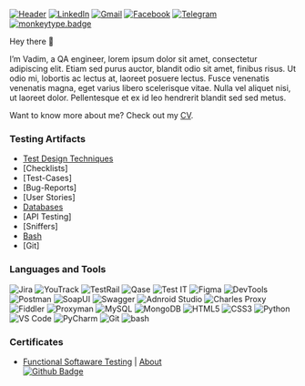 [![Header](https://github.com/blackbirdbbye/allinone/blob/main/assets/banner.png)](mailto:slvdmsv@gmail.com)
[![LinkedIn](https://img.shields.io/badge/-LinkedIn-090909?style=flat&logo=linkedin&logoColor=0a66c2)](https://www.linkedin.com/in/alexeyshpavda)
[![Gmail](https://img.shields.io/badge/-Gmail-090909?style=flat&logo=Gmail&logoColor=ea4335)](mailto:slvdmsv@gmail.com)
[![Facebook](https://img.shields.io/badge/-Facebook-090909?style=flat&logo=Facebook&logoColor=1877f2)](https://www.facebook.com/alexeyshpavda)
[![Telegram](https://img.shields.io/badge/-Telegram-090909?style=flat&logo=telegram&logoColor=3390ec)](https://t.me/the_cybermania)<br>
[![monkeytype.badge]][monkeytype]

Hey there 👋

I’m Vadim, a QA engineer, lorem ipsum dolor sit amet, consectetur adipiscing elit. Etiam sed purus auctor, blandit odio sit amet, finibus risus. Ut odio mi, lobortis ac lectus at, laoreet posuere lectus. Fusce venenatis venenatis magna, eget varius libero scelerisque vitae. Nulla vel aliquet nisi, ut laoreet dolor. Pellentesque et ex id leo hendrerit blandit sed sed metus.

Want to know more about me? Check out my [CV]().

### Testing Artifacts
- [Test Design Techniques]()
- [Checklists]
- [Test-Cases]
- [Bug-Reports]
- [User Stories]
- [Databases]()
- [API Testing]
- [Sniffers]
- [Bash]()
- [Git]


### Languages and Tools
![Jira](https://img.shields.io/badge/-Jira-090909?style=flat-square&logo=jira)
![YouTrack](https://img.shields.io/badge/-YouTrack-090909?style=flat-square&logo=youtrack&logoColor=E9D54D)
![TestRail](https://img.shields.io/badge/-TestRail-090909?style=flat-square&logo=TestRail)
![Qase](https://img.shields.io/badge/-Qase-090909?style=flat-square&logo=qase&logoColor=F8C52C)
![Test IT](https://img.shields.io/badge/-TestIT-090909?style=flat-square&logo=testit&logoColor=F88C00)
![Figma](https://img.shields.io/badge/-Figma-090909?style=flat-square&logo=figma)
![DevTools](https://img.shields.io/badge/-DevTools-090909?style=flat-square&logo=)
![Postman](https://img.shields.io/badge/-Postman-090909?style=flat-square&logo=postman)
![SoapUI](https://img.shields.io/badge/-SoapUI-090909?style=flat-square&logo=SoapUI)
![Swagger](https://img.shields.io/badge/-Swagger-090909?style=flat-square&logo=swagger)
![Adnroid Studio](https://img.shields.io/badge/-AndroidStudio-090909?style=flat-square&logo=androidstudio)
![Charles Proxy](https://img.shields.io/badge/-CharlesProxy-090909?style=flat-square&logo=CharlesProxy)
![Fiddler](https://img.shields.io/badge/-Fiddler-090909?style=flat-square&logo=fiddler)
![Proxyman](https://img.shields.io/badge/-Proxyman-090909?style=flat-square&logo=Proxyman)
![MySQL](https://img.shields.io/badge/-MySQL-090909?style=flat-square&logo=mysql)
![MongoDB](https://img.shields.io/badge/-MongoDB-090909?style=flat-square&logo=MongoDB)
![HTML5](https://img.shields.io/badge/-HTML5-090909?style=flat-square&logo=html5)
![CSS3](https://img.shields.io/badge/-CSS3-090909?style=flat-square&logo=css3)
![Python](https://img.shields.io/badge/-Python-090909?style=flat-square&logo=python)
![VS Code](https://img.shields.io/badge/-VSCode-090909?style=flat-square&logo=visualstudiocode&logoColor=47C5FB)
![PyCharm](https://img.shields.io/badge/-PyCharm-090909?style=flat-square&logo=pycharm&logoColor=097CDB)
![Git](https://img.shields.io/badge/-Git-090909?style=flat-square&logo=git)
![bash](https://img.shields.io/badge/-Bash-090909?style=flat-square&logo=bash)

### Certificates
- [Functional Softaware Testing]() | [About](https://artsiomrusau.com/qa-from-scratch)<br>
[![Github Badge](https://img.shields.io/badge/@artichokeee-090909?style=flat-squa&logo=Github&logoColor=white)](https://github.com/artichokeee)

[monkeytype.badge]: https://img.shields.io/endpoint?style=flat&url=https%3A%2F%2Fmonkeytype-badge-vhd5lan7mmhz.runkit.sh%3Fmessage%3D62wpm%26label%3Dmonkeytype%26style%26logoVariant%3Done
[monkeytype]: https://monkeytype.com/profile/bb_blackbird




